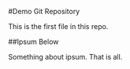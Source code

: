 #Demo Git Repository

This is the first file in this repo.

##Ipsum Below

Something about ipsum. That is all.